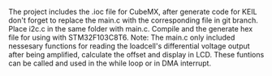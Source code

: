 The project includes the .ioc file for CubeMX, after generate code for KEIL don't forget to replace the main.c with the corresponding file in git branch.
Place i2c.c in the same folder with main.c.
Compile and the generate hex file for using with STM32F103C8T6.
Note: The main.c only included nessesary functions for reading the loadcell's differential voltage output after being amplified, calculate the offset and display in LCD.
These funtions can be called and used in the while loop or in DMA interrupt.
